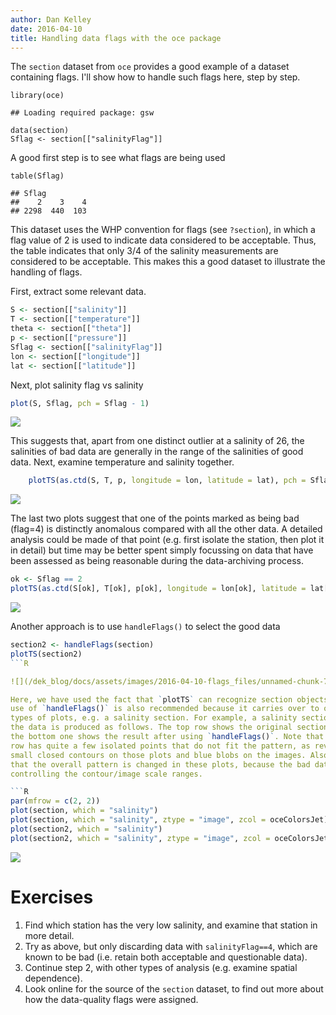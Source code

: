 ```yaml
---
author: Dan Kelley
date: 2016-04-10
title: Handling data flags with the oce package
---
```


The `section` dataset from `oce` provides a good example of a dataset
containing flags.  I'll show how to handle  such flags here, step by step.

    library(oce)

    ## Loading required package: gsw

    data(section)
    Sflag <- section[["salinityFlag"]]

A good first step is to see what flags are being used

    table(Sflag)

    ## Sflag
    ##    2    3    4 
    ## 2298  440  103

This dataset uses the WHP convention for flags (see `?section`), in
which a flag value of 2 is used to indicate data considered to be
acceptable. Thus, the table indicates that only 3/4 of the salinity
measurements are considered to be acceptable. This makes this a good
dataset to illustrate the handling of flags.

First, extract some relevant data.
```R
S <- section[["salinity"]]
T <- section[["temperature"]]
theta <- section[["theta"]]
p <- section[["pressure"]]
Sflag <- section[["salinityFlag"]]
lon <- section[["longitude"]]
lat <- section[["latitude"]]
```

Next, plot salinity flag vs salinity
```R
plot(S, Sflag, pch = Sflag - 1)
```

![](/dek_blog/docs/assets/images/2016-04-10-flags_files/unnamed-chunk-4-1.png)

This suggests that, apart from one distinct outlier at a salinity of 26,
the salinities of bad data are generally in the range of the salinities
of good data. Next, examine temperature and salinity together.
```R
    plotTS(as.ctd(S, T, p, longitude = lon, latitude = lat), pch = Sflag - 1)
```

![](/dek_blog/docs/assets/images/2016-04-10-flags_files/unnamed-chunk-5-1.png)

The last two plots suggest that one of the points marked as being bad (flag=4)
is distinctly anomalous compared with all the other data. A detailed analysis
could be made of that point (e.g. first isolate the station, then plot it in
detail) but time may be better spent simply focussing on data that have been
assessed as being reasonable during the data-archiving process.

```R
ok <- Sflag == 2
plotTS(as.ctd(S[ok], T[ok], p[ok], longitude = lon[ok], latitude = lat[ok]))
```


![](/dek_blog/docs/assets/images/2016-04-10-flags_files/unnamed-chunk-6-1.png)

Another approach is to use `handleFlags()` to select the good data
```R
section2 <- handleFlags(section)
plotTS(section2)
```R

![](/dek_blog/docs/assets/images/2016-04-10-flags_files/unnamed-chunk-7-1.png)

Here, we have used the fact that `plotTS` can recognize section objects. The
use of `handleFlags()` is also recommended because it carries over to other
types of plots, e.g. a salinity section. For example, a salinity section of all
the data is produced as follows. The top row shows the original section, and
the bottom one shows the result after using `handleFlags()`. Note that the top
row has quite a few isolated points that do not fit the pattern, as revealed by
small closed contours on those plots and blue blobs on the images. Also note
that the overall pattern is changed in these plots, because the bad data are
controlling the contour/image scale ranges.

```R
par(mfrow = c(2, 2))
plot(section, which = "salinity")
plot(section, which = "salinity", ztype = "image", zcol = oceColorsJet)
plot(section2, which = "salinity")
plot(section2, which = "salinity", ztype = "image", zcol = oceColorsJet)
```

![](/dek_blog/docs/assets/images/2016-04-10-flags_files/unnamed-chunk-8-1.png)

# Exercises

1.  Find which station has the very low salinity, and examine that
    station in more detail.
2.  Try as above, but only discarding data with `salinityFlag==4`, which
    are known to be bad (i.e. retain both acceptable and questionable
    data).
3.  Continue step 2, with other types of analysis (e.g. examine spatial
    dependence).
4.  Look online for the source of the `section` dataset, to find out
    more about how the data-quality flags were assigned.
